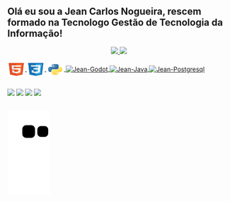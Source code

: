 ## Olá eu sou a Jean Carlos Nogueira, rescem formado na Tecnologo Gestão de Tecnologia da Informação!

<div align="center">
  <a href="https://github.com/Jeancarlosnogueira93">
  <img height="180em" src="https://github-readme-stats.vercel.app/api?username=Jeancarlosnogueira93&show_icons=true&theme=merko&include_all_commits=true&count_private=true"/>
  <img height="180em" src="https://github-readme-stats.vercel.app/api/top-langs/?username=Jeancarlosnogueira93&layout=compact&langs_count=7&theme=merko"/>
</div>
<div style="display: inline_block"><br>
  <img align="center" alt="Jean-HTML" height="30" width="40" src="https://raw.githubusercontent.com/devicons/devicon/master/icons/html5/html5-original.svg">
  <img align="center" alt="Jean-CSS" height="30" width="40" src="https://raw.githubusercontent.com/devicons/devicon/master/icons/css3/css3-original.svg">
  <img align="center" alt="Jean-Python" height="30" width="40" src="https://raw.githubusercontent.com/devicons/devicon/master/icons/python/python-original.svg">
  <img align="center" alt="Jean-Godot" height="30" width="40" src="https://cdn.jsdelivr.net/gh/devicons/devicon/icons/godot/godot-original-wordmark.svg">
  <img align="center" alt="Jean-Java" height="30" width="40" src="https://cdn.jsdelivr.net/gh/devicons/devicon/icons/java/java-original-wordmark.svg">
  <img align="center" alt="Jean-Postgresql" height="30" width="40" src="https://cdn.jsdelivr.net/gh/devicons/devicon/icons/postgresql/postgresql-original-wordmark.svg"> 
</div>
  
##
 
<div> 
  <a href="https://api.whatsapp.com/send?phone=5541998812032&text=Ola!%20Este%20e%20o%20contato%20para%20Jean%20Carlos%20Nogueira" target="_blank"><img src="https://img.shields.io/badge/WhatsApp-25D366?style=for-the-badge&logo=whatsapp&logoColor=white" target="_blank"></a>
  <a href="https://www.instagram.com/jean.carlosctba/?hl=pt-br" target="_blank"><img src="https://img.shields.io/badge/-Instagram-%23E4405F?style=for-the-badge&logo=instagram&logoColor=white" target="_blank"></a>
  <a href = "mailto:jeancarlosnogueira2322@gmail"><img src="https://img.shields.io/badge/-Gmail-%23333?style=for-the-badge&logo=gmail&logoColor=white" target="_blank"></a>
  <a href="https://www.linkedin.com/in/jean-carlos-nogueira-721613154/" target="_blank"><img src="https://img.shields.io/badge/-LinkedIn-%230077B5?style=for-the-badge&logo=linkedin&logoColor=white" target="_blank"></a> 
 
##
  
![Snake animation](https://github.com/Jeancarlosnogueira93/Jeancarlosnogueira93/blob/output/github-contribution-grid-snake.svg)
</div> 
